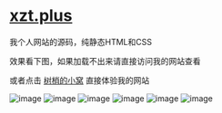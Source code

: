 # [xzt.plus](xzt.plus)
我个人网站的源码，纯静态HTML和CSS

效果看下图，如果加载不出来请直接访问我的网站查看

或者点击 [树梢的小窝](https://xzt.plus) 直接体验我的网站

![image](https://github.com/LoosePrince/xzt.plus/assets/107794785/79bc7628-1b10-4e30-9959-c9aba67938be)
![image](https://github.com/LoosePrince/xzt.plus/assets/107794785/8f6c55e7-d7f1-4efc-b0e8-6c4e35552325)
![image](https://github.com/LoosePrince/xzt.plus/assets/107794785/69c0cf4f-8113-441e-8bae-981d2aa57a4b)
![image](https://github.com/LoosePrince/xzt.plus/assets/107794785/57309075-acf9-4da6-a90e-58a83c176431)
![image](https://github.com/LoosePrince/xzt.plus/assets/107794785/24a4acac-03be-4848-86e6-eb783448758a)
![image](https://github.com/LoosePrince/xzt.plus/assets/107794785/6ba2469c-6061-4273-a7bd-7952d577c3a9)
